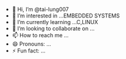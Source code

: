 - 👋 Hi, I’m @tai-lung007
- 👀 I’m interested in ...EMBEDDED SYSTEMS
- 🌱 I’m currently learning ...C,LINUX
- 💞️ I’m looking to collaborate on ...
- 📫 How to reach me ...
- 😄 Pronouns: ...
- ⚡ Fun fact: ...

<!---
tai-lung007/tai-lung007 is a ✨ special ✨ repository because its `README.md` (this file) appears on your GitHub profile.
You can click the Preview link to take a look at your changes.
--->
